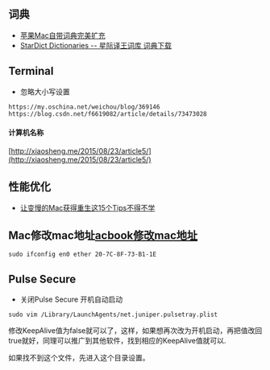 ## 词典
* [苹果Mac自带词典完美扩充](https://www.jianshu.com/p/c57be986589b)
* [StarDict Dictionaries -- 星际译王词库 词典下载](http://download.huzheng.org/)

## Terminal
* 忽略大小写设置
````apple js
https://my.oschina.net/weichou/blog/369146
https://blog.csdn.net/f6619082/article/details/73473028
````
#### 计算机名称
[http://xiaosheng.me/2015/08/23/article5/](http://xiaosheng.me/2015/08/23/article5/)

## 性能优化
* [让变慢的Mac获得重生这15个Tips不得不学](https://bbs.feng.com/mobile-news-read-673744.html)

## Mac修改mac地址[acbook修改mac地址](http://geoffrey-qiao.iteye.com/blog/2053137)
```
sudo ifconfig en0 ether 20-7C-8F-73-B1-1E 
```

## Pulse Secure
* 关闭Pulse Secure 开机自动启动
```
sudo vim /Library/LaunchAgents/net.juniper.pulsetray.plist
```
修改KeepAlive值为false就可以了，这样，如果想再次改为开机启动，再把值改回true就好，同理可以推广到其他软件，找到相应的KeepAlive值就可以.

如果找不到这个文件，先进入这个目录设置。
